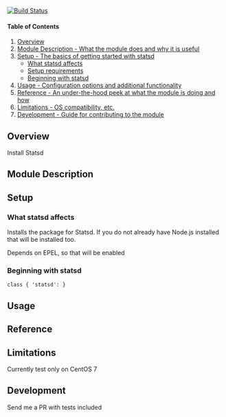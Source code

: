 [![Build Status](https://travis-ci.org/chriscowley/chriscowley-statsd.svg?branch=master)](https://travis-ci.org/chriscowley/chriscowley-statsd)

#### Table of Contents

1. [Overview](#overview)
2. [Module Description - What the module does and why it is useful](#module-description)
3. [Setup - The basics of getting started with statsd](#setup)
    * [What statsd affects](#what-statsd-affects)
    * [Setup requirements](#setup-requirements)
    * [Beginning with statsd](#beginning-with-statsd)
4. [Usage - Configuration options and additional functionality](#usage)
5. [Reference - An under-the-hood peek at what the module is doing and how](#reference)
5. [Limitations - OS compatibility, etc.](#limitations)
6. [Development - Guide for contributing to the module](#development)

## Overview

Install Statsd 

## Module Description


## Setup

### What statsd affects

Installs the package for Statsd. If you do not already have Node.js installed that will be installed too.

Depends on EPEL, so that will be enabled

### Beginning with statsd

```
class { 'statsd': }
```

## Usage



## Reference



## Limitations


Currently test only on CentOS 7

## Development

Send me a PR with tests included

